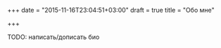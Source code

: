 +++
date = "2015-11-16T23:04:51+03:00"
draft = true
title = "Обо мне"

+++

TODO: написать/дописать био

